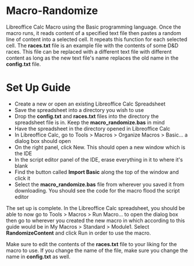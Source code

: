 # Macro-Randomize
Libreoffice Calc Macro using the Basic programming language. Once the macro runs, it reads content of a specified text file then pastes a random line of content into a selected cell. It repeats this function for each selected cell. The **races.txt** file is an example file with the contents of some D&D races. This file can be replaced with a different text file with different content as long as the new text file's name replaces the old name in the **config.txt** file.

# Set Up Guide
- Create a new or open an existing Libreoffice Calc Spreadsheet
- Save the spreadsheet into a directory you wish to use
- Drop the **config.txt** and **races.txt** files into the directory the spreadsheet file is in. Keep the **macro_randomize.bas** in mind
- Have the spreadsheet in the directory opened in Libreoffice Calc
- In Libreoffice Calc, go to Tools > Macros > Organize Macros > Basic... a dialog box should open
- On the right panel, click New. This should open a new window which is the IDE
- In the script editor panel of the IDE, erase everything in it to where it's blank
- Find the button called **Import Basic** along the top of the window and click it
- Select the **macro_randomize.bas** file from wherever you saved it from downloading. You should see the code for the macro flood the script editor

The set up is complete. In the Libreoffice Calc spreadsheet, you should be able to now go to Tools > Macros > Run Macro... to open the dialog box then go to wherever you created the new macro in which according to this guide would be in My Macros > Standard > Module1. Select **RandomizeContent** and click Run in order to use the macro.

Make sure to edit the contents of the **races.txt** file to your liking for the macro to use. If you change the name of the file, make sure you change the name in **config.txt** as well.

